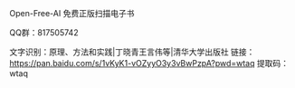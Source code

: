 Open-Free-AI 免费正版扫描电子书

QQ群：817505742

文字识别：原理、方法和实践|丁晓青王言伟等|清华大学出版社 链接：https://pan.baidu.com/s/1vKyK1-vOZyyO3y3vBwPzpA?pwd=wtaq 提取码：wtaq
